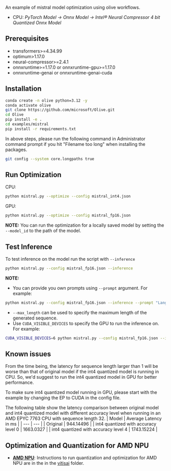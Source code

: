 An example of mistral model optimization using olive workflows.

- CPU: *PyTorch Model -> Onnx Model -> Intel® Neural Compressor 4 bit Quantized Onnx Model*

## Prerequisites
* transformers>=4.34.99
* optimum>1.17.0
* neural-compressor>=2.4.1
* onnxruntime>=1.17.0 or onnxruntime-gpu>=1.17.0
* onnxruntime-genai or onnxruntime-genai-cuda

## Installation
```bash
conda create -n olive python=3.12 -y
conda activate olive
git clone https://github.com/microsoft/Olive.git
cd Olive
pip install -e .
cd examples/mistral
pip install -r requirements.txt
```

In above steps, please run the following command in Administrator command prompt if you hit "Filename too long" when installing the packages.
```bash
git config --system core.longpaths true
```

## Run Optimization
CPU:
```bash
python mistral.py --optimize --config mistral_int4.json
```

GPU:
```bash
python mistral.py --optimize --config mistral_fp16.json
```

**NOTE:** You can run the optimization for a locally saved model by setting the `--model_id` to the path of the model.

## Test Inference
To test inference on the model run the script with `--inference`
```bash
python mistral.py --config mistral_fp16.json --inference
```

**NOTE:**
- You can provide you own prompts using `--prompt` argument. For example:
```bash
python mistral.py --config mistral_fp16.json --inference --prompt "Language models are very useful" "What is the meaning of life?"
```
- `--max_length` can be used to specify the maximum length of the generated sequence.
- Use `CUDA_VISIBLE_DEVICES` to specify the GPU to run the inference on. For example:
```bash
CUDA_VISIBLE_DEVICES=6 python mistral.py --config mistral_fp16.json --inference
```

## Known issues
From the time being, the latency for sequence length larger than 1 will be worse than that of original model if the int4 quantized model is running in CPU. So, we'd suggest to run the int4 quantized model in GPU for better performance.

To make sure int4 quantized model running in GPU, please start with the example by changing the EP to CUDA in the config file.

The following table show the latency comparison between original model and int4 quantized model with different accuracy level when running in an AMD EPYC 7763 CPU with sequence length 32.
| Model | Average Latency in ms |
| --- | --- |
| Original | 944.14496 |
| int4 quantized with accuracy level 0 | 1663.0327 |
| int4 quantized with accuracy level 4 | 1743.15224 |

## **Optimization and Quantization for AMD NPU**

- [**AMD NPU**](./vitisai/): Instructions to run quantization and optimization for AMD NPU are in the in the [vitisai](./vitisai/) folder.

